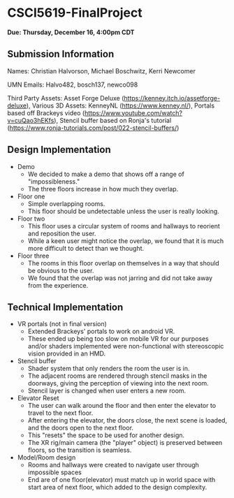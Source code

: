 # CSCI5619-FinalProject
**Due: Thursday, December 16, 4:00pm CDT**

## Submission Information

Names: Christian Halvorson, Michael Boschwitz, Kerri Newcomer

UMN Emails: Halvo482, bosch137, newco098

Third Party Assets: Asset Forge Deluxe (https://kenney.itch.io/assetforge-deluxe), Various 3D Assets: KenneyNL (https://www.kenney.nl/), Portals based off Brackeys video (https://www.youtube.com/watch?v=cuQao3hEKfs), Stencil buffer based on Ronja's tutorial (https://www.ronja-tutorials.com/post/022-stencil-buffers/)

## Design Implementation

- Demo
    - We decided to make a demo that shows off a range of "impossibleness."
    - The three floors increase in how much they overlap.
- Floor one
    - Simple overlapping rooms.
    - This floor should be undetectable unless the user is really looking.
- Floor two
    - This floor uses a circular system of rooms and hallways to reorient and reposition the user.
    - While a keen user might notice the overlap, we found that it is much more difficult to detect than we thought.
- Floor three
    - The rooms in this floor overlap on themselves in a way that should be obvious to the user.
    - We found that the overlap was not jarring and did not take away from the experience.

## Technical Implementation

- VR portals (not in final version)
    - Extended Brackeys' portals to work on android VR.
    - These ended up being too slow on mobile VR for our purposes and/or shaders implemented were non-functional with stereoscopic vision provided in an HMD.
- Stencil buffer
    - Shader system that only renders the room the user is in.
    - The adjacent rooms are rendered through stencil masks in the doorways, giving the perception of viewing into the next room.
    - Stencil layer is changed when user enters a new room.
- Elevator Reset
    - The user can walk around the floor and then enter the elevator to travel to the next floor.
    - After entering the elevator, the doors close, the next scene is loaded, and the doors open to the next floor.
    - This "resets" the space to be used for another design.
    - The XR rig/main camera (the "player" object) is preserved between floors, so the transition is seamless.
- Model/Room design
    - Rooms and hallways were created to navigate user through impossible spaces
    - End are of one floor(elevator) must match up in world space with start area of next floor, which added to the design complexity.






